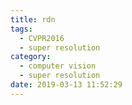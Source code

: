 ```yaml
---
title: rdn
tags:
  - CVPR2016
  - super resolution
category:
  - computer vision
  - super resolution
date: 2019-03-13 11:52:29
---
```


